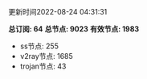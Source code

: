 更新时间2022-08-24 04:31:31

**总订阅: 64**
**总节点: 9023**
**有效节点: 1983**
- ss节点: 255
- v2ray节点: 1685
- trojan节点: 43
